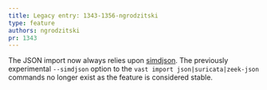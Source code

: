 ```yaml
---
title: Legacy entry: 1343-1356-ngrodzitski
type: feature
authors: ngrodzitski
pr: 1343
---
```


The JSON import now always relies upon [simdjson](https://simdjson.org). The
previously experimental `--simdjson` option to the `vast import
json|suricata|zeek-json` commands no longer exist as the feature is considered
stable.
